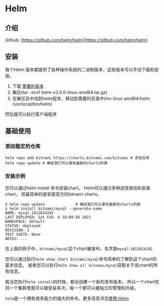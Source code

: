 # Helm

## 介绍

Github: [https://github.com/helm/helm](https://github.com/helm/helm)

## 安装

每个Helm 版本都提供了各种操作系统的二进制版本，这些版本可以手动下载和安装。

1. 下载 [需要的版本](https://github.com/helm/helm/releases)
2. 解压(tar -zxvf helm-v3.0.0-linux-amd64.tar.gz)
3. 在解压目中找到helm程序，移动到需要的目录中(mv linux-amd64/helm /usr/local/bin/helm)

然后就可以执行客户端程序

## 基础使用

### 添加稳定的仓库

```
helm repo add bitnami https://charts.bitnami.com/bitnami # 添加仓库
helm repo update # 确定我们可以拿到最新的charts列表
```

### 安装示例

您可以通过helm install 命令安装chart。 Helm可以通过多种途径查找和安装chart， 但最简单的是安装官方的bitnami charts。

```shell
$ helm repo update              # 确定我们可以拿到最新的charts列表
$ helm install bitnami/mysql --generate-name
NAME: mysql-1612624192
LAST DEPLOYED: Sat Feb  6 16:09:56 2021
NAMESPACE: default
STATUS: deployed
REVISION: 1
TEST SUITE: None
NOTES: ...
```
在上面的例子中，`bitnami/mysql`这个chart被发布，名字是`mysql-1612624192`

您可以通过执行`helm show chart bitnami/mysql`命令简单的了解到这个chart的基本信息。 或者您可以执行`helm show all bitnami/mysql`获取关于该chart的所有信息。

每当您执行`helm install`的时候，都会创建一个新的发布版本。 所以一个chart在同一个集群里面可以被安装多次，每一个都可以被独立的管理和升级。


`helm`是一个拥有很多能力的强大的命令，更多信息详见[使用 Helm](https://helm.sh/zh/docs/intro/using_helm/)
